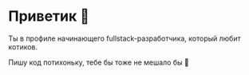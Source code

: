 # Приветик 👋

Ты в профиле начинающего fullstack-разработчика, который любит котиков.

Пишу код потихоньку, тебе бы тоже не мешало бы 🙂

